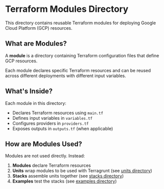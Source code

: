 # Terraform Modules Directory

This directory contains reusable Terraform modules for deploying Google Cloud Platform (GCP) resources.

## What are Modules?

A **module** is a directory containing Terraform configuration files that define GCP resources.

Each module declares specific Terraform resources and can be reused across different deployments with different input variables.

## What's Inside?

Each module in this directory:
- Declares Terraform resources using `main.tf`
- Defines input variables in `variables.tf` 
- Configures providers in `providers.tf`
- Exposes outputs in `outputs.tf` (when applicable)

## How are Modules Used?

Modules are not used directly. Instead:

1. **Modules** declare Terraform resources
2. **Units** wrap modules to be used with Terragrunt (see [units directory](../units/))
3. **Stacks** assemble units together (see [stacks directory](../stacks/))
4. **Examples** test the stacks (see [examples directory](../examples/))